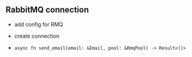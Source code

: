 ## RabbitMQ connection
- add config for RMQ
- create connection

- `async fn send_email(email: &Email, pool: &RmqPool) -> Result<()>`
